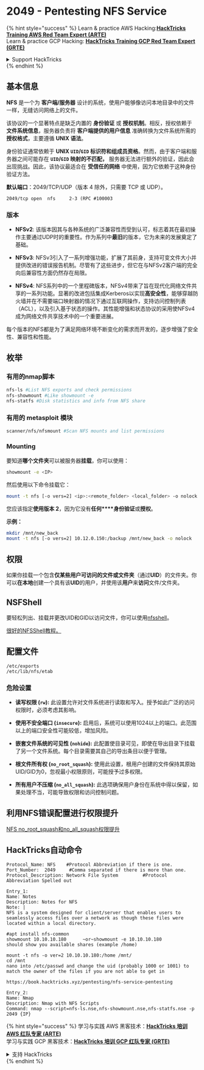 # 2049 - Pentesting NFS Service

{% hint style="success" %}
Learn & practice AWS Hacking:<img src="/.gitbook/assets/arte.png" alt="" data-size="line">[**HackTricks Training AWS Red Team Expert (ARTE)**](https://training.hacktricks.xyz/courses/arte)<img src="/.gitbook/assets/arte.png" alt="" data-size="line">\
Learn & practice GCP Hacking: <img src="/.gitbook/assets/grte.png" alt="" data-size="line">[**HackTricks Training GCP Red Team Expert (GRTE)**<img src="/.gitbook/assets/grte.png" alt="" data-size="line">](https://training.hacktricks.xyz/courses/grte)

<details>

<summary>Support HackTricks</summary>

* Check the [**subscription plans**](https://github.com/sponsors/carlospolop)!
* **Join the** 💬 [**Discord group**](https://discord.gg/hRep4RUj7f) or the [**telegram group**](https://t.me/peass) or **follow** us on **Twitter** 🐦 [**@hacktricks\_live**](https://twitter.com/hacktricks\_live)**.**
* **Share hacking tricks by submitting PRs to the** [**HackTricks**](https://github.com/carlospolop/hacktricks) and [**HackTricks Cloud**](https://github.com/carlospolop/hacktricks-cloud) github repos.

</details>
{% endhint %}

## **基本信息**

**NFS** 是一个为 **客户端/服务器** 设计的系统，使用户能够像访问本地目录中的文件一样，无缝访问网络上的文件。

该协议的一个显著特点是缺乏内置的 **身份验证** 或 **授权机制**。相反，授权依赖于 **文件系统信息**，服务器负责将 **客户端提供的用户信息** 准确转换为文件系统所需的 **授权格式**，主要遵循 **UNIX 语法**。

身份验证通常依赖于 **UNIX `UID`/`GID` 标识符和组成员资格**。然而，由于客户端和服务器之间可能存在 **`UID`/`GID` 映射的不匹配，** 服务器无法进行额外的验证，因此会出现挑战。因此，该协议最适合在 **受信任的网络** 中使用，因为它依赖于这种身份验证方法。

**默认端口**：2049/TCP/UDP（版本 4 除外，只需要 TCP 或 UDP）。
```
2049/tcp open  nfs     2-3 (RPC #100003
```
### 版本

- **NFSv2**: 该版本因其与各种系统的广泛兼容性而受到认可，标志着其在最初操作主要通过UDP时的重要性。作为系列中**最旧**的版本，它为未来的发展奠定了基础。

- **NFSv3**: NFSv3引入了一系列增强功能，扩展了其前身，支持可变文件大小并提供改进的错误报告机制。尽管有了这些进步，但它在与NFSv2客户端的完全向后兼容性方面仍然存在局限。

- **NFSv4**: NFS系列中的一个里程碑版本，NFSv4带来了旨在现代化网络文件共享的一系列功能。显著的改进包括集成Kerberos以实现**高安全性**，能够穿越防火墙并在不需要端口映射器的情况下通过互联网操作，支持访问控制列表（ACL），以及引入基于状态的操作。其性能增强和状态协议的采用使NFSv4成为网络文件共享技术中的一个重要进展。

每个版本的NFS都是为了满足网络环境不断变化的需求而开发的，逐步增强了安全性、兼容性和性能。

## 枚举

### 有用的nmap脚本
```bash
nfs-ls #List NFS exports and check permissions
nfs-showmount #Like showmount -e
nfs-statfs #Disk statistics and info from NFS share
```
### 有用的 metasploit 模块
```bash
scanner/nfs/nfsmount #Scan NFS mounts and list permissions
```
### Mounting

要知道**哪个文件夹**可以被服务器**挂载**，你可以使用：
```bash
showmount -e <IP>
```
然后使用以下命令挂载它：
```bash
mount -t nfs [-o vers=2] <ip>:<remote_folder> <local_folder> -o nolock
```
您应该指定**使用版本 2**，因为它没有**任何****身份验证**或**授权**。

**示例：**
```bash
mkdir /mnt/new_back
mount -t nfs [-o vers=2] 10.12.0.150:/backup /mnt/new_back -o nolock
```
## 权限

如果你挂载一个包含**仅某些用户可访问的文件或文件夹**（通过**UID**）的文件夹。你可以**在本地**创建一个具有该**UID**的用户，并使用该**用户**来**访问**文件/文件夹。

## NSFShell

要轻松列出、挂载并更改UID和GID以访问文件，你可以使用[nfsshell](https://github.com/NetDirect/nfsshell)。

[很好的NFSShell教程。](https://www.pentestpartners.com/security-blog/using-nfsshell-to-compromise-older-environments/)

## 配置文件
```
/etc/exports
/etc/lib/nfs/etab
```
### 危险设置

- **读写权限 (`rw`):** 此设置允许对文件系统进行读取和写入。授予如此广泛的访问权限时，必须考虑其影响。

- **使用不安全端口 (`insecure`):** 启用后，系统可以使用1024以上的端口。此范围以上的端口安全性可能较低，增加风险。

- **嵌套文件系统的可见性 (`nohide`):** 此配置使目录可见，即使在导出目录下挂载了另一个文件系统。每个目录需要其自己的导出条目以便于管理。

- **根文件所有权 (`no_root_squash`):** 使用此设置，根用户创建的文件保持其原始UID/GID为0，忽视最小权限原则，可能授予过多权限。

- **所有用户不压缩 (`no_all_squash`):** 此选项确保用户身份在系统中得以保留，如果处理不当，可能导致权限和访问控制问题。

## 利用NFS错误配置进行权限提升

[NFS no\_root\_squash和no\_all\_squash权限提升](../linux-hardening/privilege-escalation/nfs-no\_root\_squash-misconfiguration-pe.md)

## HackTricks自动命令
```
Protocol_Name: NFS    #Protocol Abbreviation if there is one.
Port_Number:  2049     #Comma separated if there is more than one.
Protocol_Description: Network File System         #Protocol Abbreviation Spelled out

Entry_1:
Name: Notes
Description: Notes for NFS
Note: |
NFS is a system designed for client/server that enables users to seamlessly access files over a network as though these files were located within a local directory.

#apt install nfs-common
showmount 10.10.10.180      ~or~showmount -e 10.10.10.180
should show you available shares (example /home)

mount -t nfs -o ver=2 10.10.10.180:/home /mnt/
cd /mnt
nano into /etc/passwd and change the uid (probably 1000 or 1001) to match the owner of the files if you are not able to get in

https://book.hacktricks.xyz/pentesting/nfs-service-pentesting

Entry_2:
Name: Nmap
Description: Nmap with NFS Scripts
Command: nmap --script=nfs-ls.nse,nfs-showmount.nse,nfs-statfs.nse -p 2049 {IP}
```
{% hint style="success" %}
学习与实践 AWS 黑客技术：<img src="/.gitbook/assets/arte.png" alt="" data-size="line">[**HackTricks 培训 AWS 红队专家 (ARTE)**](https://training.hacktricks.xyz/courses/arte)<img src="/.gitbook/assets/arte.png" alt="" data-size="line">\
学习与实践 GCP 黑客技术：<img src="/.gitbook/assets/grte.png" alt="" data-size="line">[**HackTricks 培训 GCP 红队专家 (GRTE)**<img src="/.gitbook/assets/grte.png" alt="" data-size="line">](https://training.hacktricks.xyz/courses/grte)

<details>

<summary>支持 HackTricks</summary>

* 查看 [**订阅计划**](https://github.com/sponsors/carlospolop)!
* **加入** 💬 [**Discord 群组**](https://discord.gg/hRep4RUj7f) 或 [**Telegram 群组**](https://t.me/peass) 或 **关注** 我们的 **Twitter** 🐦 [**@hacktricks\_live**](https://twitter.com/hacktricks\_live)**.**
* **通过向** [**HackTricks**](https://github.com/carlospolop/hacktricks) 和 [**HackTricks Cloud**](https://github.com/carlospolop/hacktricks-cloud) GitHub 仓库提交 PR 来分享黑客技巧。

</details>
{% endhint %}
